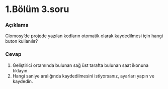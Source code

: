 # 1.Bölüm 3.soru

### Açıklama

Clomosy’de projede yazılan kodların otomatik olarak kaydedilmesi için hangi buton kullanılır?

### Cevap

1.	Geliştirici ortamında bulunan sağ üst tarafta bulunan saat ikonuna tıklayın.
2.	Hangi saniye aralığında kaydedilmesini istiyorsanız, ayarları yapın ve kaydedin.

